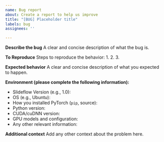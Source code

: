 ```yaml
---
name: Bug report
about: Create a report to help us improve
title: "[BUG] Placeholder title"
labels: bug
assignees: ''

---
```


**Describe the bug**
A clear and concise description of what the bug is.

**To Reproduce**
Steps to reproduce the behavior:
1.
2.
3.

<!-- If you have a code sample, error messages, stack traces, please provide it here as well -->

**Expected behavior**
A clear and concise description of what you expected to happen.

**Environment (please complete the following information):**

 - Slideflow Version (e.g., 1.0):
 - OS (e.g., Ubuntu):
 - How you installed PyTorch (`pip`, source):
 - Python version:
 - CUDA/cuDNN version:
 - GPU models and configuration:
 - Any other relevant information:

**Additional context**
Add any other context about the problem here.
